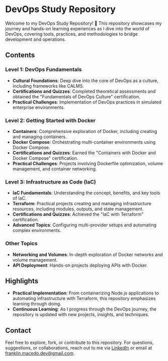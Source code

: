 # DevOps Study Repository

Welcome to my DevOps Study Repository! 🚀 This repository showcases my journey and hands-on learning experiences as I dive into the world of DevOps, covering tools, practices, and methodologies to bridge development and operations.

## Contents

### Level 1: DevOps Fundamentals
- **Cultural Foundations**: Deep dive into the core of DevOps as a culture, including frameworks like CALMS.
- **Certifications and Quizzes**: Completed theoretical assessments and obtained the "Fundamentals of DevOps Culture" certification.
- **Practical Challenges**: Implementation of DevOps practices in simulated enterprise environments.

### Level 2: Getting Started with Docker
- **Containers**: Comprehensive exploration of Docker, including creating and managing containers.
- **Docker Compose**: Orchestrating multi-container environments using Docker Compose.
- **Certifications and Quizzes**: Earned the "Containers with Docker and Docker Compose" certification.
- **Practical Challenges**: Projects involving Dockerfile optimization, volume management, and container networking.

### Level 3: Infrastructure as Code (IaC)
- **IaC Fundamentals**: Understanding the concept, benefits, and key tools of IaC.
- **Terraform**: Practical projects creating and managing infrastructure resources, including modules, outputs, and state management.
- **Certifications and Quizzes**: Achieved the "IaC with Terraform" certification.
- **Advanced Topics**: Configuring multi-provider setups and automating complex environments.

### Other Topics
- **Networking and Volumes**: In-depth exploration of Docker networks and volume management.
- **API Deployment**: Hands-on projects deploying APIs with Docker.

## Highlights

- **Practical Implementation**: From containerizing Node.js applications to automating infrastructure with Terraform, this repository emphasizes learning through doing.
- **Continuous Learning**: As I progress through the DevOps journey, the repository is updated with new projects, insights, and techniques.

## Contact
Feel free to explore, fork, or contribute to this repository. For questions, suggestions, or collaborations, reach out to me via [LinkedIn](https://www.linkedin.com/in/franklin-macedo-dev) or email at franklin.macedo.dev@gmail.com.

